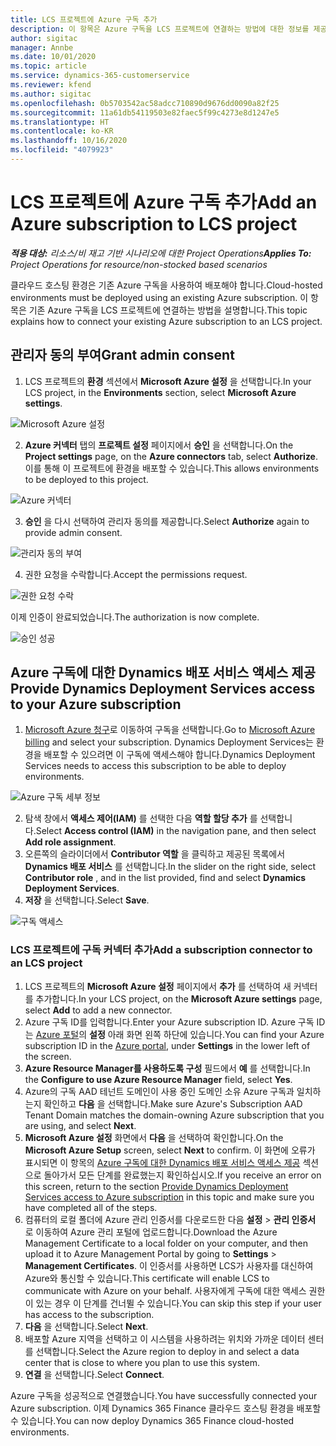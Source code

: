 ```yaml
---
title: LCS 프로젝트에 Azure 구독 추가
description: 이 항목은 Azure 구독을 LCS 프로젝트에 연결하는 방법에 대한 정보를 제공합니다.
author: sigitac
manager: Annbe
ms.date: 10/01/2020
ms.topic: article
ms.service: dynamics-365-customerservice
ms.reviewer: kfend
ms.author: sigitac
ms.openlocfilehash: 0b5703542ac58adcc710890d9676dd0090a82f25
ms.sourcegitcommit: 11a61db54119503e82faec5f99c4273e8d1247e5
ms.translationtype: HT
ms.contentlocale: ko-KR
ms.lasthandoff: 10/16/2020
ms.locfileid: "4079923"
---
```

# <a name="add-an-azure-subscription-to-lcs-project"></a><span data-ttu-id="ba4bd-103">LCS 프로젝트에 Azure 구독 추가</span><span class="sxs-lookup"><span data-stu-id="ba4bd-103">Add an Azure subscription to LCS project</span></span>

<span data-ttu-id="ba4bd-104">_**적용 대상:** 리소스/비 재고 기반 시나리오에 대한 Project Operations_</span><span class="sxs-lookup"><span data-stu-id="ba4bd-104">_**Applies To:** Project Operations for resource/non-stocked based scenarios_</span></span>

<span data-ttu-id="ba4bd-105">클라우드 호스팅 환경은 기존 Azure 구독을 사용하여 배포해야 합니다.</span><span class="sxs-lookup"><span data-stu-id="ba4bd-105">Cloud-hosted environments must be deployed using an existing Azure subscription.</span></span> <span data-ttu-id="ba4bd-106">이 항목은 기존 Azure 구독을 LCS 프로젝트에 연결하는 방법을 설명합니다.</span><span class="sxs-lookup"><span data-stu-id="ba4bd-106">This topic explains how to connect your existing Azure subscription to an LCS project.</span></span> 

## <a name="grant-admin-consent"></a><span data-ttu-id="ba4bd-107">관리자 동의 부여</span><span class="sxs-lookup"><span data-stu-id="ba4bd-107">Grant admin consent</span></span>

1. <span data-ttu-id="ba4bd-108">LCS 프로젝트의 **환경** 섹션에서 **Microsoft Azure 설정** 을 선택합니다.</span><span class="sxs-lookup"><span data-stu-id="ba4bd-108">In your LCS project, in the **Environments** section, select **Microsoft Azure settings**.</span></span>

![Microsoft Azure 설정](./media/1MicrosoftAzureSettings.png)

2. <span data-ttu-id="ba4bd-110">**Azure 커넥터** 탭의 **프로젝트 설정** 페이지에서 **승인** 을 선택합니다.</span><span class="sxs-lookup"><span data-stu-id="ba4bd-110">On the **Project settings** page, on the **Azure connectors** tab, select **Authorize**.</span></span> <span data-ttu-id="ba4bd-111">이를 통해 이 프로젝트에 환경을 배포할 수 있습니다.</span><span class="sxs-lookup"><span data-stu-id="ba4bd-111">This allows environments to be deployed to this project.</span></span>

![Azure 커넥터](./media/2AzureConnectors.png)

3. <span data-ttu-id="ba4bd-113">**승인** 을 다시 선택하여 관리자 동의를 제공합니다.</span><span class="sxs-lookup"><span data-stu-id="ba4bd-113">Select **Authorize** again to provide admin consent.</span></span>

![관리자 동의 부여](./media/3GrantAdminConsent.png)

4. <span data-ttu-id="ba4bd-115">권한 요청을 수락합니다.</span><span class="sxs-lookup"><span data-stu-id="ba4bd-115">Accept the permissions request.</span></span>

![권한 요청 수락](./media/4AcceptPermissionRequest.png)

<span data-ttu-id="ba4bd-117">이제 인증이 완료되었습니다.</span><span class="sxs-lookup"><span data-stu-id="ba4bd-117">The authorization is now complete.</span></span> 

![승인 성공](./media/5AuthorizationComplete.png)

## <a name="provide-dynamics-deployment-services-access-to-your-azure-subscription"></a><a name="provide"></a><span data-ttu-id="ba4bd-119">Azure 구독에 대한 Dynamics 배포 서비스 액세스 제공</span><span class="sxs-lookup"><span data-stu-id="ba4bd-119">Provide Dynamics Deployment Services access to your Azure subscription</span></span>

1. <span data-ttu-id="ba4bd-120">[Microsoft Azure 청구](https://portal.azure.com/#blade/Microsoft\_Azure\_Billing/SubscriptionsBlade)로 이동하여 구독을 선택합니다.</span><span class="sxs-lookup"><span data-stu-id="ba4bd-120">Go to [Microsoft Azure billing](https://portal.azure.com/#blade/Microsoft\_Azure\_Billing/SubscriptionsBlade) and select your subscription.</span></span> <span data-ttu-id="ba4bd-121">Dynamics Deployment Services는 환경을 배포할 수 있으려면 이 구독에 액세스해야 합니다.</span><span class="sxs-lookup"><span data-stu-id="ba4bd-121">Dynamics Deployment Services needs to access this subscription to be able to deploy environments.</span></span>

![Azure 구독 세부 정보](./media/6AzureSubscription.png)

2. <span data-ttu-id="ba4bd-123">탐색 창에서 **액세스 제어(IAM)** 를 선택한 다음 **역할 할당 추가** 를 선택합니다.</span><span class="sxs-lookup"><span data-stu-id="ba4bd-123">Select **Access control (IAM)** in the navigation pane, and then select **Add role assignment**.</span></span>
3. <span data-ttu-id="ba4bd-124">오른쪽의 슬라이더에서 **Contributor 역할** 을 클릭하고 제공된 목록에서 **Dynamics 배포 서비스** 를 선택합니다.</span><span class="sxs-lookup"><span data-stu-id="ba4bd-124">In the slider on the right side, select **Contributor role** , and in the list provided, find and select **Dynamics Deployment Services**.</span></span> 
4. <span data-ttu-id="ba4bd-125">**저장** 을 선택합니다.</span><span class="sxs-lookup"><span data-stu-id="ba4bd-125">Select **Save**.</span></span>

![구독 액세스](./media/7SubscriptionAccess.png)

### <a name="add-a-subscription-connector-to-an-lcs-project"></a><span data-ttu-id="ba4bd-127">LCS 프로젝트에 구독 커넥터 추가</span><span class="sxs-lookup"><span data-stu-id="ba4bd-127">Add a subscription connector to an LCS project</span></span>

1. <span data-ttu-id="ba4bd-128">LCS 프로젝트의 **Microsoft Azure 설정** 페이지에서 **추가** 를 선택하여 새 커넥터를 추가합니다.</span><span class="sxs-lookup"><span data-stu-id="ba4bd-128">In your LCS project, on the **Microsoft Azure settings** page, select **Add** to add a new connector.</span></span>
2. <span data-ttu-id="ba4bd-129">Azure 구독 ID를 입력합니다.</span><span class="sxs-lookup"><span data-stu-id="ba4bd-129">Enter your Azure subscription ID.</span></span> <span data-ttu-id="ba4bd-130">Azure 구독 ID는 [Azure 포털](https://ms.portal.azure.com/)의 **설정** 아래 화면 왼쪽 하단에 있습니다.</span><span class="sxs-lookup"><span data-stu-id="ba4bd-130">You can find your Azure subscription ID in the [Azure portal](https://ms.portal.azure.com/), under  **Settings**  in the lower left of the screen.</span></span>
3. <span data-ttu-id="ba4bd-131">**Azure Resource Manager를 사용하도록 구성** 필드에서 **예** 를 선택합니다.</span><span class="sxs-lookup"><span data-stu-id="ba4bd-131">In the **Configure to use Azure Resource Manager** field, select **Yes**.</span></span>
4. <span data-ttu-id="ba4bd-132">Azure의 구독 AAD 테넌트 도메인이 사용 중인 도메인 소유 Azure 구독과 일치하는지 확인하고 **다음** 을 선택합니다.</span><span class="sxs-lookup"><span data-stu-id="ba4bd-132">Make sure Azure's Subscription AAD Tenant Domain matches the domain-owning Azure subscription that you are using, and select **Next**.</span></span>
5. <span data-ttu-id="ba4bd-133">**Microsoft Azure 설정** 화면에서 **다음** 을 선택하여 확인합니다.</span><span class="sxs-lookup"><span data-stu-id="ba4bd-133">On the **Microsoft Azure Setup** screen, select **Next** to confirm.</span></span> <span data-ttu-id="ba4bd-134">이 화면에 오류가 표시되면 이 항목의 [Azure 구독에 대한 Dynamics 배포 서비스 액세스 제공](#provide) 섹션으로 돌아가서 모든 단계를 완료했는지 확인하십시오.</span><span class="sxs-lookup"><span data-stu-id="ba4bd-134">If you receive an error on this screen, return to the section [Provide Dynamics Deployment Services access to Azure subscription](#provide) in this topic and make sure you have completed all of the steps.</span></span>
6. <span data-ttu-id="ba4bd-135">컴퓨터의 로컬 폴더에 Azure 관리 인증서를 다운로드한 다음 **설정** > **관리 인증서** 로 이동하여 Azure 관리 포털에 업로드합니다.</span><span class="sxs-lookup"><span data-stu-id="ba4bd-135">Download the Azure Management Certificate to a local folder on your computer, and then upload it to Azure Management Portal by going to **Settings** > **Management Certificates**.</span></span> <span data-ttu-id="ba4bd-136">이 인증서를 사용하면 LCS가 사용자를 대신하여 Azure와 통신할 수 있습니다.</span><span class="sxs-lookup"><span data-stu-id="ba4bd-136">This certificate will enable LCS to communicate with Azure on your behalf.</span></span> <span data-ttu-id="ba4bd-137">사용자에게 구독에 대한 액세스 권한이 있는 경우 이 단계를 건너뛸 수 있습니다.</span><span class="sxs-lookup"><span data-stu-id="ba4bd-137">You can skip this step if your user has access to the subscription.</span></span>
7. <span data-ttu-id="ba4bd-138">**다음** 을 선택합니다.</span><span class="sxs-lookup"><span data-stu-id="ba4bd-138">Select  **Next**.</span></span>
8. <span data-ttu-id="ba4bd-139">배포할 Azure 지역을 선택하고 이 시스템을 사용하려는 위치와 가까운 데이터 센터를 선택합니다.</span><span class="sxs-lookup"><span data-stu-id="ba4bd-139">Select the Azure region to deploy in and select a data center that is close to where you plan to use this system.</span></span>
9.  <span data-ttu-id="ba4bd-140">**연결** 을 선택합니다.</span><span class="sxs-lookup"><span data-stu-id="ba4bd-140">Select  **Connect**.</span></span>

<span data-ttu-id="ba4bd-141">Azure 구독을 성공적으로 연결했습니다.</span><span class="sxs-lookup"><span data-stu-id="ba4bd-141">You have successfully connected your Azure subscription.</span></span> <span data-ttu-id="ba4bd-142">이제 Dynamics 365 Finance 클라우드 호스팅 환경을 배포할 수 있습니다.</span><span class="sxs-lookup"><span data-stu-id="ba4bd-142">You can now deploy Dynamics 365 Finance cloud-hosted environments.</span></span>


